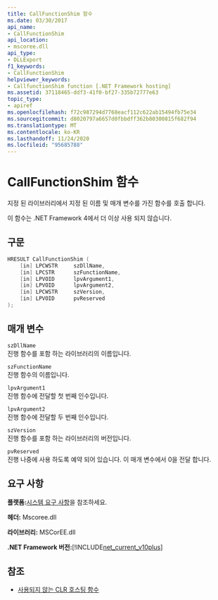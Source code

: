```yaml
---
title: CallFunctionShim 함수
ms.date: 03/30/2017
api_name:
- CallFunctionShim
api_location:
- mscoree.dll
api_type:
- DLLExport
f1_keywords:
- CallFunctionShim
helpviewer_keywords:
- CallfunctionShim function [.NET Framework hosting]
ms.assetid: 37118465-ddf3-41f0-bf27-335b72777e63
topic_type:
- apiref
ms.openlocfilehash: f72c987294d7768eacf112c622ab15494fb75e34
ms.sourcegitcommit: d8020797a6657d0fbbdff362b80300815f682f94
ms.translationtype: MT
ms.contentlocale: ko-KR
ms.lasthandoff: 11/24/2020
ms.locfileid: "95685788"
---
```

# <a name="callfunctionshim-function"></a>CallFunctionShim 함수

지정 된 라이브러리에서 지정 된 이름 및 매개 변수를 가진 함수를 호출 합니다.  
  
 이 함수는 .NET Framework 4에서 더 이상 사용 되지 않습니다.  
  
## <a name="syntax"></a>구문  
  
```cpp  
HRESULT CallFunctionShim (  
    [in] LPCWSTR     szDllName,  
    [in] LPCSTR      szFunctionName,  
    [in] LPVOID      lpvArgument1,  
    [in] LPVOID      lpvArgument2,  
    [in] LPCWSTR     szVersion,  
    [in] LPVOID      pvReserved  
);  
```  
  
## <a name="parameters"></a>매개 변수  

 `szDllName`  
 진행 함수를 포함 하는 라이브러리의 이름입니다.  
  
 `szFunctionName`  
 진행 함수의 이름입니다.  
  
 `lpvArgument1`  
 진행 함수에 전달할 첫 번째 인수입니다.  
  
 `lpvArgument2`  
 진행 함수에 전달할 두 번째 인수입니다.  
  
 `szVersion`  
 진행 함수를 포함 하는 라이브러리의 버전입니다.  
  
 `pvReserved`  
 진행 나중에 사용 하도록 예약 되어 있습니다. 이 매개 변수에서 0을 전달 합니다.  
  
## <a name="requirements"></a>요구 사항  

 **플랫폼:**[시스템 요구 사항](../../get-started/system-requirements.md)을 참조하세요.  
  
 **헤더:** Mscoree.dll  
  
 **라이브러리:** MSCorEE.dll  
  
 **.NET Framework 버전:**[!INCLUDE[net_current_v10plus](../../../../includes/net-current-v10plus-md.md)]  
  
## <a name="see-also"></a>참조

- [사용되지 않는 CLR 호스팅 함수](deprecated-clr-hosting-functions.md)
